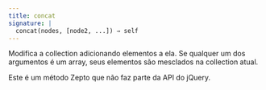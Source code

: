 ```yaml
---
title: concat
signature: |
  concat(nodes, [node2, ...]) ⇒ self
---
```


Modifica a collection adicionando elementos a ela. Se qualquer um dos argumentos é um
array, seus elementos são mesclados na collection atual.

<p class=compat>
  Este é um método Zepto que não faz parte da API do jQuery.
</p>
